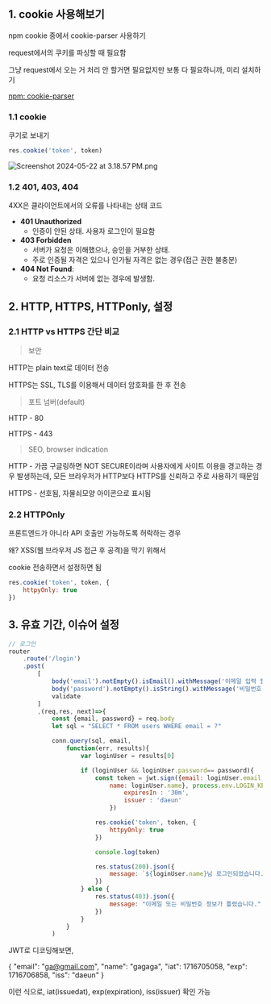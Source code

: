 ## 1. cookie 사용해보기

npm cookie 중에서 cookie-parser 사용하기

request에서의 쿠키를 파싱할 때 필요함

그냥 request에서 오는 거 처리 안 할거면 필요없지만 보통 다 필요하니까, 미리 설치하기

[npm: cookie-parser](https://www.npmjs.com/package/cookie-parser)

### 1.1 cookie

쿠기로 보내기

```jsx
res.cookie('token', token)
```

![Screenshot 2024-05-22 at 3.18.57 PM.png](https://prod-files-secure.s3.us-west-2.amazonaws.com/e67b413d-4bb2-4526-b1a4-a2aec7218637/afe60077-eb57-42aa-917a-b499f64fc581/Screenshot_2024-05-22_at_3.18.57_PM.png)

### 1.2 401, 403, 404

4XX은 클라이언트에서의 오류를 나타내는 상태 코드

- **401 Unauthorized**
    - 인증이 안된 상태. 사용자 로그인이 필요함
- **403 Forbidden**
    - 서버가 요청은 이해했으나, 승인을 거부한 상태.
    - 주로 인증될 자격은 있으나 인가될 자격은 없는 경우(접근 권한 불충분)
- **404 Not Found**:
    - 요청 리소스가 서버에 없는 경우에 발생함.

## 2. HTTP, HTTPS, HTTPonly, 설정

### 2.1 HTTP vs HTTPS 간단 비교

> 보안
> 

HTTP는 plain text로 데이터 전송

HTTPS는 SSL, TLS를 이용해서 데이터 암호화를 한 후 전송

> 포트 넘버(default)
> 

HTTP - 80

HTTPS - 443

> SEO, browser indication
> 

HTTP - 가끔 구글링하면 NOT SECURE이라며 사용자에게 사이트 이용을 경고하는 경우 발생하는데, 모든 브라우저가 HTTP보다 HTTPS를 신뢰하고 주로 사용하기 때문임

HTTPS - 선호됨, 자물쇠모양 아이콘으로 표시됨

### 2.2 HTTPOnly

프론트엔드가 아니라 API 호출만 가능하도록 허락하는 경우

왜? XSS(웹 브라우저 JS 접근 후 공격)을 막기 위해서

cookie 전송하면서 설정하면 됨

```jsx
res.cookie('token', token, {
    httpyOnly: true
})
```

## 3. 유효 기간, 이슈어 설정

```jsx
// 로그인
router
    .route('/login')
    .post(
        [
            body('email').notEmpty().isEmail().withMessage('이메일 입력 필요'),
            body('password').notEmpty().isString().withMessage('비밀번호 입력 필요'),
            validate
        ]
        ,(req,res, next)=>{
            const {email, password} = req.body
            let sql = "SELECT * FROM users WHERE email = ?"

            conn.query(sql, email, 
                function(err, results){
                    var loginUser = results[0]

                    if (loginUser && loginUser.password== password){
                        const token = jwt.sign({email: loginUser.email, 
                            name: loginUser.name}, process.env.LOGIN_KEY, {
                                expiresIn : '30m',
                                issuer : 'daeun'
                            })

                        res.cookie('token', token, {
                            httpyOnly: true
                        })

                        console.log(token)

                        res.status(200).json({
                            message: `${loginUser.name}님 로그인되었습니다.`
                        })
                    } else {
                        res.status(403).json({
                            message: "이메일 또는 비밀번호 정보가 틀렸습니다."
                        })
                    }
                }
            )
```

JWT로 디코딩해보면, 

{
"email": "[ga@gmail.com](mailto:ga@gmail.com)",
"name": "gagaga",
"iat": 1716705058,
"exp": 1716706858,
"iss": "daeun"
}

이런 식으로, iat(issuedat), exp(expiration), iss(issuer) 확인 가능